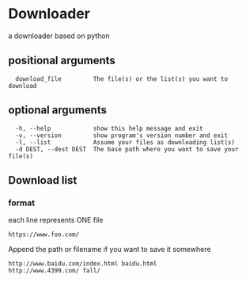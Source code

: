# Downloader

a downloader based on python

## positional arguments

```text
  download_file         The file(s) or the list(s) you want to download
```
## optional arguments
```text
  -h, --help            show this help message and exit
  -v, --version         show program's version number and exit
  -l, --list            Assume your files as downloading list(s)
  -d DEST, --dest DEST  The base path where you want to save your file(s)
```
## Download list
### format
each line represents ONE file
```text
https://www.foo.com/
```

Append the path or filename if you want to save it somewhere

```text
http://www.baidu.com/index.html baidu.html
http://www.4399.com/ fall/
```